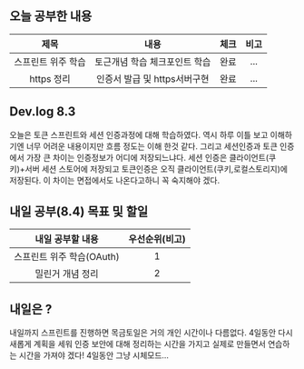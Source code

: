 ## 오늘 공부한 내용

  |제목|내용|체크|비고|
|:------:|:------:|:------:|:------:|
|스프린트 위주 학습|토근개념 학습 체크포인트 학습|완료|...|
|https 정리|인증서 발급 및 https서버구현|완료|...|

## Dev.log 8.3

오늘은 토큰 스프린트와 세션 인증과정에 대해 학습하였다. 역시 하루 이틀 보고 이해하기엔 너무 어려운 내용이지만 흐름 정도는 이해 한것 같다. 그리고 세션인증과 토큰 인증에서 가장 큰 차이는 인증정보가 어디에 저장되느냐다. 세션 인증은 클라이언트(쿠키)+서버 세션 스토어에 저장되고 토큰인증은 오직 클라이언트(쿠키,로컬스토리지)에 저장된다. 이 차이는 면접에서도 나온다고하니 꼭 숙지해야 겠다. 


## 내일 공부(8.4) 목표 및 할일

내일 공부할 내용        |  우선순위(비고)
:------------------:|:------------------:
스프린트 위주 학습(OAuth)|1
밀린거 개념 정리 | 2



## 내일은 ?

내일까지 스프린트를 진행하면 목금토일은 거의 개인 시간이나 다름없다. 4일동안 다시 새롭게 계획을 세워 인증 보안에 대해 정리하는 시간을 가지고 실제로 만들면서 연습하는 시간을 가져야 겠다! 4일동안 그냥 시체모드...